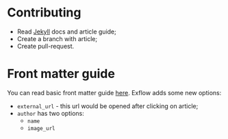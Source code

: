 # Contributing

* Read [Jekyll](https://jekyllrb.com/docs/posts/) docs and article guide;
* Create a branch with article;
* Create pull-request.

# Front matter guide

You can read basic front matter guide [here](https://jekyllrb.com/docs/frontmatter/).
Exflow adds some new options:

* `external_url` - this url would be opened after clicking on article;
* `author` has two options:
  * `name`
  * `image_url`